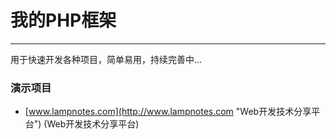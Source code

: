 # 我的PHP框架 #
----

用于快速开发各种项目，简单易用，持续完善中...


### 演示项目

- [www.lampnotes.com](http://www.lampnotes.com "Web开发技术分享平台") (Web开发技术分享平台)
